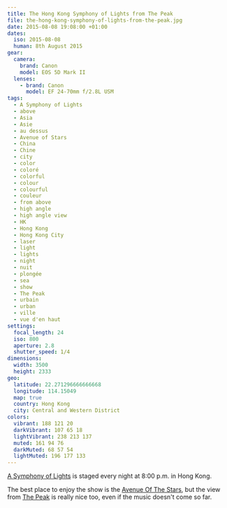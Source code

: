 ```yaml
---
title: The Hong Kong Symphony of Lights from The Peak
file: the-hong-kong-symphony-of-lights-from-the-peak.jpg
date: 2015-08-08 19:08:00 +01:00
dates:
  iso: 2015-08-08
  human: 8th August 2015
gear:
  camera:
    brand: Canon
    model: EOS 5D Mark II
  lenses:
    - brand: Canon
      model: EF 24-70mm f/2.8L USM
tags:
  - A Symphony of Lights
  - above
  - Asia
  - Asie
  - au dessus
  - Avenue of Stars
  - China
  - Chine
  - city
  - color
  - coloré
  - colorful
  - colour
  - colourful
  - couleur
  - from above
  - high angle
  - high angle view
  - HK
  - Hong Kong
  - Hong Kong City
  - laser
  - light
  - lights
  - night
  - nuit
  - plongée
  - sea
  - show
  - The Peak
  - urbain
  - urban
  - ville
  - vue d'en haut
settings:
  focal_length: 24
  iso: 800
  aperture: 2.8
  shutter_speed: 1/4
dimensions:
  width: 3500
  height: 2333
geo:
  latitude: 22.271296666666668
  longitude: 114.15049
  map: true
  country: Hong Kong
  city: Central and Western District
colors:
  vibrant: 188 121 20
  darkVibrant: 107 65 18
  lightVibrant: 238 213 137
  muted: 161 94 76
  darkMuted: 68 57 54
  lightMuted: 196 177 133
---
```


<a href="http://www.tourism.gov.hk/symphony/english/details/details.html">A Symphony of Lights</a> is staged every night at 8:00 p.m. in Hong Kong.

The best place to enjoy the show is the <a href="http://www.avenueofstars.com.hk/eng/home.asp">Avenue Of The Stars</a>, but the view from <a href="http://www.discoverhongkong.com/eng/see-do/highlight-attractions/top-10/the-peak.jsp">The Peak</a> is really nice too, even if the music doesn't come so far.
